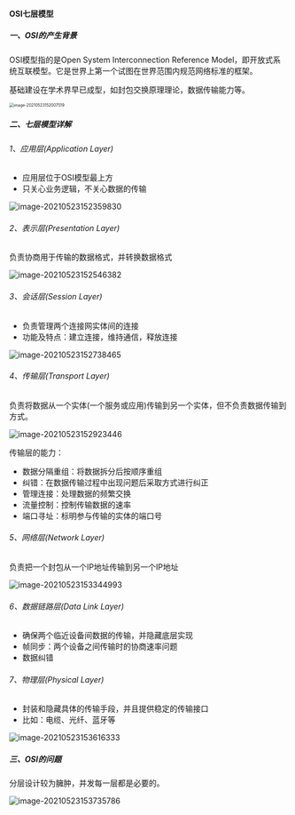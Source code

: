 #### OSI七层模型

##### 一、OSI的产生背景

OSI模型指的是Open System Interconnection Reference Model，即开放式系统互联模型。它是世界上第一个试图在世界范围内规范网络标准的框架。

基础建设在学术界早已成型，如封包交换原理理论，数据传输能力等。

<img src="https://liuyang-picbed.oss-cn-shanghai.aliyuncs.com/img/image-20210523152007519.png" alt="image-20210523152007519" style="zoom: 50%;" />

##### 二、七层模型详解

###### 1、应用层(Application Layer)

- 应用层位于OSI模型最上方
- 只关心业务逻辑，不关心数据的传输

![image-20210523152359830](https://liuyang-picbed.oss-cn-shanghai.aliyuncs.com/img/image-20210523152359830.png)

###### 2、表示层(Presentation Layer)

负责协商用于传输的数据格式，并转换数据格式

![image-20210523152546382](https://liuyang-picbed.oss-cn-shanghai.aliyuncs.com/img/image-20210523152546382.png)

###### 3、会话层(Session Layer)

- 负责管理两个连接网实体间的连接
- 功能及特点：建立连接，维持通信，释放连接

![image-20210523152738465](https://liuyang-picbed.oss-cn-shanghai.aliyuncs.com/img/image-20210523152738465.png)

###### 4、传输层(Transport Layer)

负责将数据从一个实体(一个服务或应用)传输到另一个实体，但不负责数据传输到方式。

![image-20210523152923446](https://liuyang-picbed.oss-cn-shanghai.aliyuncs.com/img/image-20210523152923446.png)

传输层的能力：

- 数据分隔重组：将数据拆分后按顺序重组
- 纠错：在数据传输过程中出现问题后采取方式进行纠正
- 管理连接：处理数据的频繁交换
- 流量控制：控制传输数据的速率
- 端口寻址：标明参与传输的实体的端口号

###### 5、网络层(Network Layer)

负责把一个封包从一个IP地址传输到另一个IP地址

![image-20210523153344993](https://liuyang-picbed.oss-cn-shanghai.aliyuncs.com/img/image-20210523153344993.png)

###### 6、数据链路层(Data Link Layer)

- 确保两个临近设备间数据的传输，并隐藏底层实现
- 帧同步：两个设备之间传输时的协商速率问题
- 数据纠错

###### 7、物理层(Physical Layer)

- 封装和隐藏具体的传输手段，并且提供稳定的传输接口
- 比如：电缆、光纤、蓝牙等

![image-20210523153616333](https://liuyang-picbed.oss-cn-shanghai.aliyuncs.com/img/image-20210523153616333.png)

##### 三、OSI的问题

分层设计较为臃肿，并发每一层都是必要的。

![image-20210523153735786](https://liuyang-picbed.oss-cn-shanghai.aliyuncs.com/img/image-20210523153735786.png)



